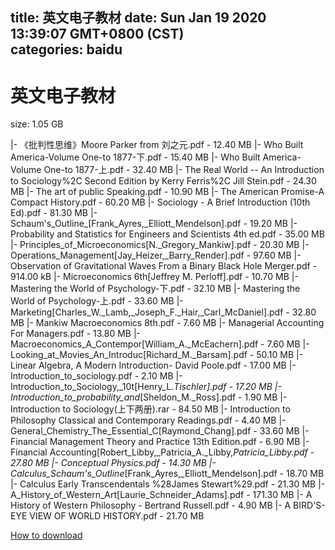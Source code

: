 
title: 英文电子教材
date: Sun Jan 19 2020 13:39:07 GMT+0800 (CST)    
categories: baidu
---

# 英文电子教材
size: 1.05 GB
 
 
|- 《批判性思维》Moore Parker from 刘之元.pdf - 12.40 MB
|- Who Built America-Volume One-to 1877-下.pdf - 15.40 MB
|- Who Built America-Volume One-to 1877-上.pdf - 32.40 MB
|- The Real World -- An Introduction to Sociology%2C Second Edition by Kerry Ferris%2C Jill Stein.pdf - 24.30 MB
|- The art of public Speaking.pdf - 10.90 MB
|- The American Promise-A Compact History.pdf - 60.20 MB
|- Sociology - A Brief Introduction (10th Ed).pdf - 81.30 MB
|- Schaum's_Outline_[Frank_Ayres,_Elliott_Mendelson].pdf - 19.20 MB
|- Probability and Statistics for Engineers and Scientists 4th ed.pdf - 35.00 MB
|- Principles_of_Microeconomics[N._Gregory_Mankiw].pdf - 20.30 MB
|- Operations_Management[Jay_Heizer,_Barry_Render].pdf - 97.60 MB
|- Observation of Gravitational Waves From a Binary Black Hole Merger.pdf - 914.00 kB
|- Microeconomics 6th[Jeffrey M. Perloff].pdf - 10.70 MB
|- Mastering the World of Psychology-下.pdf - 32.10 MB
|- Mastering the World of Psychology-上.pdf - 33.60 MB
|- Marketing[Charles_W._Lamb,_Joseph_F._Hair,_Carl_McDaniel].pdf - 32.80 MB
|- Mankiw Macroeconomics 8th.pdf - 7.60 MB
|- Managerial Accounting For Managers.pdf - 13.80 MB
|- Macroeconomics_A_Contempor[William_A._McEachern].pdf - 7.60 MB
|- Looking_at_Movies_An_Introduc[Richard_M._Barsam].pdf - 50.10 MB
|- Linear Algebra, A Modern Introduction- David Poole.pdf - 17.00 MB
|- Introduction_to_sociology.pdf - 2.10 MB
|- Introduction_to_Sociology,_10t[Henry_L._Tischler].pdf - 17.20 MB
|- Introduction_to_probability_and_[Sheldon_M._Ross].pdf - 1.90 MB
|- Introduction to Sociology(上下两册).rar - 84.50 MB
|- Introduction to Philosophy Classical and Contemporary Readings.pdf - 4.40 MB
|- General_Chemistry_The_Essential_C[Raymond_Chang].pdf - 33.60 MB
|- Financial Management Theory and Practice 13th Edition.pdf - 6.90 MB
|- Financial Accounting[Robert_Libby,_Patricia_A._Libby,_Patricia_Libby.pdf - 27.80 MB
|- Conceptual Physics.pdf - 14.30 MB
|- Calculus_Schaum's_Outline_[Frank_Ayres,_Elliott_Mendelson].pdf - 18.70 MB
|- Calculus Early Transcendentals %28James Stewart%29.pdf - 21.30 MB
|- A_History_of_Western_Art[Laurie_Schneider_Adams].pdf - 171.30 MB
|- A History of Western Philosophy - Bertrand Russell.pdf - 4.90 MB
|- A BIRD'S-EYE VIEW OF WORLD HISTORY.pdf - 21.70 MB

[How to download](https://bpcam.bemobtrk.com/go/2ceec3aa-1ca2-46d6-b9ff-aaa5c184517c?jno=2947)